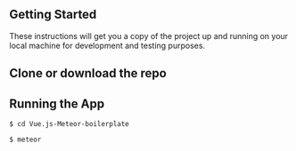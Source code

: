 ## Getting Started

These instructions will get you a copy of the project up and running on your local machine for development and testing purposes.


## Clone or download the repo


## Running the App

```
$ cd Vue.js-Meteor-boilerplate
```
```
$ meteor
```
